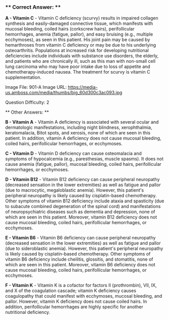 ### ** Correct Answer: **

**A - Vitamin C** - Vitamin C deficiency (scurvy) results in impaired collagen synthesis and easily-damaged connective tissue, which manifests with mucosal bleeding, coiled hairs (corkscrew hairs), perifollicular hemorrhages, anemia (fatigue, pallor), and easy bruising (e.g., multiple ecchymoses), as seen in this patient. His joint pain may be caused by hemarthroses from vitamin C deficiency or may be due to his underlying osteoarthritis. Populations at increased risk for developing nutritional deficiencies include individuals with substance use disorders, the elderly, and patients who are chronically ill, such as this man with non-small cell lung carcinoma who may have poor intake due to loss of appetite and chemotherapy-induced nausea. The treatment for scurvy is vitamin C supplementation.

Image File: 901-A
Image URL: https://media-us.amboss.com/media/thumbs/big_60d300c3ac093.jpg

Question Difficulty: 2

** Other Answers: **

**B - Vitamin A** - Vitamin A deficiency is associated with several ocular and dermatologic manifestations, including night blindness, xerophthalmia, keratomalacia, Bitot spots, and xerosis, none of which are seen in this patient. In addition, vitamin A deficiency does not cause mucosal bleeding, coiled hairs, perifollicular hemorrhages, or ecchymoses.

**C - Vitamin D** - Vitamin D deficiency can cause osteomalacia and symptoms of hypocalcemia (e.g., paresthesias, muscle spasms). It does not cause anemia (fatigue, pallor), mucosal bleeding, coiled hairs, perifollicular hemorrhages, or ecchymoses.

**D - Vitamin B12** - Vitamin B12 deficiency can cause peripheral neuropathy (decreased sensation in the lower extremities) as well as fatigue and pallor (due to macrocytic, megaloblastic anemia). However, this patient's peripheral neuropathy is likely caused by cisplatin-based chemotherapy. Other symptoms of vitamin B12 deficiency include ataxia and spasticity (due to subacute combined degeneration of the spinal cord) and manifestations of neuropsychiatric diseases such as dementia and depression, none of which are seen in this patient. Moreover, vitamin B12 deficiency does not cause mucosal bleeding, coiled hairs, perifollicular hemorrhages, or ecchymoses.

**E - Vitamin B6** - Vitamin B6 deficiency can cause peripheral neuropathy (decreased sensation in the lower extremities) as well as fatigue and pallor (due to sideroblastic anemia). However, this patient's peripheral neuropathy is likely caused by cisplatin-based chemotherapy. Other symptoms of vitamin B6 deficiency include cheilitis, glossitis, and stomatitis, none of which are seen in this patient. Moreover, vitamin B6 deficiency does not cause mucosal bleeding, coiled hairs, perifollicular hemorrhages, or ecchymoses.

**F - Vitamin K** - Vitamin K is a cofactor for factors II (prothrombin), VII, IX, and X of the coagulation cascade; vitamin K deficiency causes coagulopathy that could manifest with ecchymoses, mucosal bleeding, and pallor. However, vitamin K deficiency does not cause coiled hairs. In addition, perifollicular hemorrhages are highly specific for another nutritional deficiency.

